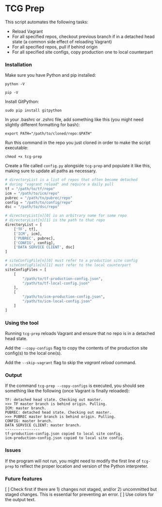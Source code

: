 # TCG Prep

This script automates the following tasks:

* Reload Vagrant
* For all specified repos, checkout previous branch if in a detached head state (a common side effect of reloading Vagrant)
* For all specified repos, pull if behind origin
* For all specified site configs, copy production one to local counterpart

### Installation

Make sure you have Python and pip installed:

```
python -V
```

```
pip -V
```

Install GitPython:

```
sudo pip install gitpython
```

In your .bashrc or .zshrc file, add something like this (you might need slightly different formatting for bash):

```
export PATH="/path/to/cloned/repo:$PATH"
```

Run this command in the repo you just cloned in order to make the script executable:

```
chmod +x tcg-prep
```

Create a file called `config.py` alongside `tcg-prep` and populate it like this, making sure to update all paths as necessary.

```py
# directoryList is a list of repos that often become detached 
# during "vagrant reload" and require a daily pull
tf = "/path/to/tf/repo"
icm = "/path/to/icm/repo"
pubrec = "/path/to/pubrec/repo"
config = "/path/to/config/repo"
dsc = "/path/to/dsc/repo"

# directoryList[n][0] is an arbitrary name for some repo
# directoryList[n][1] is the path to that repo
directoryList = [
    ['TF', tf],
    ['ICM', icm],
    ['PUBREC', pubrec],
    ['CONFIG', config],
    ['DATA SERVICE CLIENT', dsc]
]

# siteConfigFile[n][0] must refer to a production site config
# siteConfigFile[n][1] must refer to the local counterpart
siteConfigFiles = [
    [
        "/path/to/tf-production-config.json",
        "/path/to/tf-local-config.json"
    ],
    [
        "/path/to/icm-production-config.json",
        "/path/to/icm-local-config.json"
    ]
]
```

### Using the tool

Running `tcg-prep` reloads Vagrant and ensure that no repo is in a detached head state.

Add the `--copy-configs` flag to copy the contents of the production site config(s) to the local one(s).

Add the `--skip-vagrant` flag to skip the *vagrant reload* command.

### Output

If the command `tcg-prep --copy-configs` is executed, you should see something like the following (once Vagrant is finally reloaded):

```
TF: detached head state. Checking out master.
>>> TF master branch is behind origin. Pulling.
ICM: master branch.
PUBREC: detached head state. Checking out master.
>>> PUBREC master branch is behind origin. Pulling.
CONFIG: master branch.
DATA SERVICE CLIENT: master branch.
----------------
tf-production-config.json copied to local site config.
icm-production-config.json copied to local site config.
```

### Issues

If the program will not run, you might need to modify the first line of `tcg-prep` to reflect the proper location and version of the Python interpreter.

### Future features

[ ] Check first if there are 1) changes not staged, and/or 2) uncommitted but staged changes. This is essential for preventing an error.
[ ] Use colors for the output text.